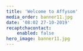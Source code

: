 ```yaml
---
title: 'Welcome to Affysom'
media_order: banner11.jpg
date: '08:02 27-10-2019'
recaptchacontact:
    enabled: false
hero_image: banner11.jpg
---
```


